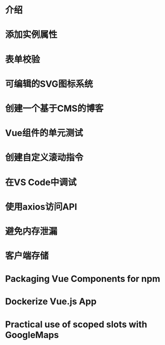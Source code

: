 # 介绍



# 添加实例属性

# 表单校验

# 可编辑的SVG图标系统

# 创建一个基于CMS的博客

# Vue组件的单元测试

# 创建自定义滚动指令

# 在VS Code中调试

# 使用axios访问API

# 避免内存泄漏

# 客户端存储

# Packaging Vue Components for npm

# Dockerize Vue.js App

# Practical use of scoped slots with GoogleMaps